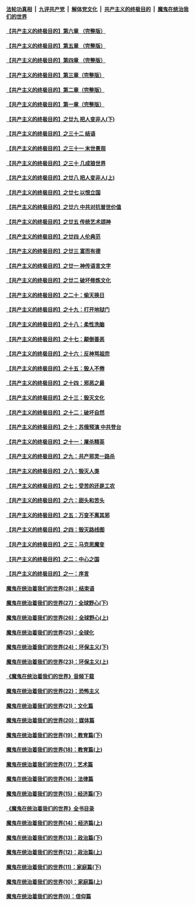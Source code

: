 ####  [法轮功真相](../../../../basic/blob/master/README.md?t=08261513) &nbsp;|&nbsp; [九评共产党](../../../../9ping.md/blob/master/README.md?t=08261513) &nbsp;|&nbsp; [解体党文化](../../../../jtdwh.md/blob/master/README.md?t=08261513)  &nbsp;|&nbsp; [共产主义的终极目的](../../../../gczydzjmd.md/blob/master/README.md?t=08261513) &nbsp;|&nbsp; [魔鬼在统治我们的世界](../../../../mgztzwmdsj.md/blob/master/README.md?t=08261513) 

#### [【共产主义的终极目的】第六章 （完整版）](../pages/nsc422/n11428913.md?t=08261513) 

#### [【共产主义的终极目的】第五章 （完整版）](../pages/nsc422/n11428912.md?t=08261513) 

#### [【共产主义的终极目的】第四章 （完整版）](../pages/nsc422/n11428907.md?t=08261513) 

#### [【共产主义的终极目的】第三章（完整版）](../pages/nsc422/n11428848.md?t=08261513) 

#### [【共产主义的终极目的】第二章（完整版）](../pages/nsc422/n11428831.md?t=08261513) 

#### [【共产主义的终极目的】第一章（完整版）](../pages/nsc422/n11417651.md?t=08261513) 

#### [【共产主义的终极目的】之廿九 把人变非人(下)](../pages/nsc422/n11344140.md?t=08261513) 

#### [【共产主义的终极目的】之三十二 结语](../pages/nsc422/n11360535.md?t=08261513) 

#### [【共产主义的终极目的】之三十一 末世景观](../pages/nsc422/n11351129.md?t=08261513) 

#### [【共产主义的终极目的】之三十 几成狼世界](../pages/nsc422/n11348280.md?t=08261513) 

#### [【共产主义的终极目的】之廿八 把人变非人(上)](../pages/nsc422/n11340492.md?t=08261513) 

#### [【共产主义的终极目的】之廿七 以恨立国](../pages/nsc422/n11336944.md?t=08261513) 

#### [【共产主义的终极目的】之廿六 中共对抗普世价值](../pages/nsc422/n11324785.md?t=08261513) 

#### [【共产主义的终极目的】之廿五 传统艺术颂神](../pages/nsc422/n11296396.md?t=08261513) 

#### [【共产主义的终极目的】之廿四 人伦典范](../pages/nsc422/n11296397.md?t=08261513) 

#### [【共产主义的终极目的】之廿三 富而有德](../pages/nsc422/n11283598.md?t=08261513) 

#### [【共产主义的终极目的】之廿一 神传语言文字](../pages/nsc422/n11263265.md?t=08261513) 

#### [【共产主义的终极目的】之廿二 破坏修炼文化](../pages/nsc422/n11245728.md?t=08261513) 

#### [【共产主义的终极目的】之二十：偷天换日](../pages/nsc422/n11238846.md?t=08261513) 

#### [【共产主义的终极目的】之十九：打开地狱门](../pages/nsc422/n11206376.md?t=08261513) 

#### [【共产主义的终极目的】之十八：柔性洗脑](../pages/nsc422/n11199994.md?t=08261513) 

#### [【共产主义的终极目的】之十七：颠倒善恶](../pages/nsc422/n11179782.md?t=08261513) 

#### [【共产主义的终极目的】之十六：反神骂祖宗](../pages/nsc422/n11166798.md?t=08261513) 

#### [【共产主义的终极目的】之十五：毁人不倦](../pages/nsc422/n11166792.md?t=08261513) 

#### [【共产主义的终极目的】之十四：邪恶之最](../pages/nsc422/n11150249.md?t=08261513) 

#### [【共产主义的终极目的】之十三：毁灭文化](../pages/nsc422/n11135227.md?t=08261513) 

#### [【共产主义的终极目的】之十二：破坏自然](../pages/nsc422/n11135214.md?t=08261513) 

#### [【共产主义的终极目的】之十：苏俄预演 中共登台](../pages/nsc422/n11118424.md?t=08261513) 

#### [【共产主义的终极目的】之十一：屠杀精英](../pages/nsc422/n11118442.md?t=08261513) 

#### [【共产主义的终极目的】之九：共产邪灵一路杀](../pages/nsc422/n11114139.md?t=08261513) 

#### [【共产主义的终极目的】之八：毁灭人类](../pages/nsc422/n11108503.md?t=08261513) 

#### [【共产主义的终极目的】之七：受苦的还是工农](../pages/nsc422/n11101809.md?t=08261513) 

#### [【共产主义的终极目的】之六：甜头和苦头](../pages/nsc422/n11096971.md?t=08261513) 

#### [【共产主义的终极目的】之五：万变不离其邪](../pages/nsc422/n11091285.md?t=08261513) 

#### [【共产主义的终极目的】之四：毁灭路线图](../pages/nsc422/n11086284.md?t=08261513) 

#### [【共产主义的终极目的】之三：马克思魔变](../pages/nsc422/n11061941.md?t=08261513) 

#### [【共产主义的终极目的】之二：中心之国](../pages/nsc422/n11047728.md?t=08261513) 

#### [【共产主义的终极目的】之一：序言](../pages/nsc422/n11086077.md?t=08261513) 

#### [魔鬼在统治着我们的世界(28)：结束语](../pages/nsc422/n10936246.md?t=08261513) 

#### [魔鬼在统治着我们的世界(27)：全球野心(下)](../pages/nsc422/n10928319.md?t=08261513) 

#### [魔鬼在统治着我们的世界(26)：全球野心(上)](../pages/nsc422/n10900318.md?t=08261513) 

#### [魔鬼在统治着我们的世界(25)：全球化](../pages/nsc422/n10788205.md?t=08261513) 

#### [魔鬼在统治着我们的世界(24)：环保主义(下)](../pages/nsc422/n10695307.md?t=08261513) 

#### [魔鬼在统治着我们的世界(23)：环保主义(上)](../pages/nsc422/n10688613.md?t=08261513) 

#### [《魔鬼在统治着我们的世界》音频下载](../pages/nsc422/n10635553.md?t=08261513) 

#### [魔鬼在统治着我们的世界(22)：恐怖主义](../pages/nsc422/n10614727.md?t=08261513) 

#### [魔鬼在统治着我们的世界(21)：文化篇](../pages/nsc422/n10597706.md?t=08261513) 

#### [魔鬼在统治着我们的世界(20)：媒体篇](../pages/nsc422/n10586579.md?t=08261513) 

#### [魔鬼在统治着我们的世界(19)：教育篇(下)](../pages/nsc422/n10564808.md?t=08261513) 

#### [魔鬼在统治着我们的世界(18)：教育篇(上)](../pages/nsc422/n10526970.md?t=08261513) 

#### [魔鬼在统治着我们的世界(17)：艺术篇](../pages/nsc422/n10499093.md?t=08261513) 

#### [魔鬼在统治着我们的世界(16)：法律篇](../pages/nsc422/n10485969.md?t=08261513) 

#### [魔鬼在统治着我们的世界(15)：经济篇(下)](../pages/nsc422/n10469975.md?t=08261513) 

#### [《魔鬼在统治着我们的世界》全书目录](../pages/nsc422/n10464261.md?t=08261513) 

#### [魔鬼在统治着我们的世界(14)：经济篇(上)](../pages/nsc422/n10457370.md?t=08261513) 

#### [魔鬼在统治着我们的世界(13)：政治篇(下)](../pages/nsc422/n10448270.md?t=08261513) 

#### [魔鬼在统治着我们的世界(12)：政治篇(上)](../pages/nsc422/n10444576.md?t=08261513) 

#### [魔鬼在统治着我们的世界(11)：家庭篇(下)](../pages/nsc422/n10440961.md?t=08261513) 

#### [魔鬼在统治着我们的世界(10)：家庭篇(上)](../pages/nsc422/n10435448.md?t=08261513) 

#### [魔鬼在统治着我们的世界(9)：信仰篇](../pages/nsc422/n10432159.md?t=08261513) 

